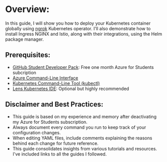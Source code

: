 # Overview:
In this guide, I will show you how to deploy your Kubernetes container globally using [ngrok](https://ngrok.com/) Kubernetes operator. I'll also demonstrate how to install Ingress NGINX and Istio, along with their integrations, using the Helm package manager.

## Prerequisites:
- [GitHub Student Developer Pack](https://education.github.com/pack): Free one month Azure for Students subcription
- [Azure Command-Line Interface](https://learn.microsoft.com/en-us/cli/azure/install-azure-cli-windows?view=azure-cli-latest&pivots=msi)
- [Kubernetes Command-Line Tool (kubectl)](https://kubernetes.io/docs/tasks/tools/)
- [Lens Kubernetes IDE](https://k8slens.dev/): Optional but highly recommended

## Disclaimer and Best Practices:
- This guide is based on my experience and memory after deactivating my Azure for Students subscription.
- Always document every command you run to keep track of your configuration changes.
- When editing YAML files, include comments explaining the reasons behind each change for future reference.
- This guide consolidates insights from various tutorials and resources. I've included links to all the guides I followed.
